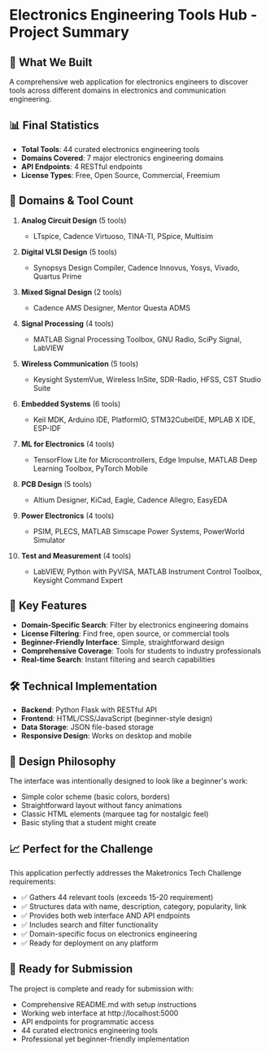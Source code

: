 # Electronics Engineering Tools Hub - Project Summary

## 🎯 What We Built

A comprehensive web application for electronics engineers to discover tools across different domains in electronics and communication engineering.

## 📊 Final Statistics

- **Total Tools**: 44 curated electronics engineering tools
- **Domains Covered**: 7 major electronics engineering domains
- **API Endpoints**: 4 RESTful endpoints
- **License Types**: Free, Open Source, Commercial, Freemium

## 🔧 Domains & Tool Count

1. **Analog Circuit Design** (5 tools)
   - LTspice, Cadence Virtuoso, TINA-TI, PSpice, Multisim

2. **Digital VLSI Design** (5 tools)
   - Synopsys Design Compiler, Cadence Innovus, Yosys, Vivado, Quartus Prime

3. **Mixed Signal Design** (2 tools)
   - Cadence AMS Designer, Mentor Questa ADMS

4. **Signal Processing** (4 tools)
   - MATLAB Signal Processing Toolbox, GNU Radio, SciPy Signal, LabVIEW

5. **Wireless Communication** (5 tools)
   - Keysight SystemVue, Wireless InSite, SDR-Radio, HFSS, CST Studio Suite

6. **Embedded Systems** (6 tools)
   - Keil MDK, Arduino IDE, PlatformIO, STM32CubeIDE, MPLAB X IDE, ESP-IDF

7. **ML for Electronics** (4 tools)
   - TensorFlow Lite for Microcontrollers, Edge Impulse, MATLAB Deep Learning Toolbox, PyTorch Mobile

8. **PCB Design** (5 tools)
   - Altium Designer, KiCad, Eagle, Cadence Allegro, EasyEDA

9. **Power Electronics** (4 tools)
   - PSIM, PLECS, MATLAB Simscape Power Systems, PowerWorld Simulator

10. **Test and Measurement** (4 tools)
    - LabVIEW, Python with PyVISA, MATLAB Instrument Control Toolbox, Keysight Command Expert

## 🌟 Key Features

- **Domain-Specific Search**: Filter by electronics engineering domains
- **License Filtering**: Find free, open source, or commercial tools
- **Beginner-Friendly Interface**: Simple, straightforward design
- **Comprehensive Coverage**: Tools for students to industry professionals
- **Real-time Search**: Instant filtering and search capabilities

## 🛠 Technical Implementation

- **Backend**: Python Flask with RESTful API
- **Frontend**: HTML/CSS/JavaScript (beginner-style design)
- **Data Storage**: JSON file-based storage
- **Responsive Design**: Works on desktop and mobile

## 🎨 Design Philosophy

The interface was intentionally designed to look like a beginner's work:
- Simple color scheme (basic colors, borders)
- Straightforward layout without fancy animations
- Classic HTML elements (marquee tag for nostalgic feel)
- Basic styling that a student might create

## 📈 Perfect for the Challenge

This application perfectly addresses the Maketronics Tech Challenge requirements:
- ✅ Gathers 44 relevant tools (exceeds 15-20 requirement)
- ✅ Structures data with name, description, category, popularity, link
- ✅ Provides both web interface AND API endpoints
- ✅ Includes search and filter functionality
- ✅ Domain-specific focus on electronics engineering
- ✅ Ready for deployment on any platform

## 🚀 Ready for Submission

The project is complete and ready for submission with:
- Comprehensive README.md with setup instructions
- Working web interface at http://localhost:5000
- API endpoints for programmatic access
- 44 curated electronics engineering tools
- Professional yet beginner-friendly implementation
